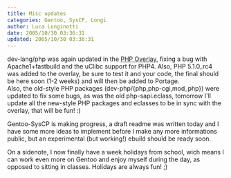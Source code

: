 ```yaml
---
title: Misc updates
categories: Gentoo, SysCP, Longi
author: Luca Longinotti
date: 2005/10/30 03:36:31
updated: 2005/10/30 03:36:31
---
```

dev-lang/php was again updated in the [PHP Overlay][], fixing a bug with Apache1+fastbuild and the uClibc support
for PHP4. Also, PHP 5.1.0_rc4 was added to the overlay, be sure to test it and your code, the final should be
here soon (1-2 weeks) and will then be added to Portage.  
Also, the old-style PHP packages (dev-php/{php,php-cgi,mod_php}) were updated to fix some bugs, as was the old
php-sapi.eclass, tomorrow I'll update all the new-style PHP packages and eclasses to be in sync with the
overlay, that will be fun! :)

Gentoo-SysCP is making progress, a draft readme was written today and I have some more ideas to implement
before I make any more informations public, but an experimental (but working!) ebuild should be ready soon.

On a sidenote, I now finally have a week holidays from school, wich means I can work even more on Gentoo
and enjoy myself during the day, as opposed to sitting in classes. Holidays are always fun! ;)

[PHP Overlay]: https://overlays.gentoo.org/proj/php/timeline "Gentoo PHP Overlay"
